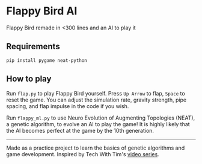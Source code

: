 # Flappy Bird AI
Flappy Bird remade in &lt;300 lines and an AI to play it

## Requirements

```pip install pygame neat-python```

## How to play

Run `flap.py` to play Flappy Bird yourself. Press `Up Arrow` to flap, `Space` to reset the game. You can adjust the simulation rate, gravity strength, pipe spacing, and flap impulse in the code if you wish.

Run `flappy_ml.py` to use Neuro Evolution of Augmenting Topologies (NEAT), a genetic algorithm, to evolve an AI to play the game! It is highly likely that the AI becomes perfect at the game by the 10th generation.

___

Made as a practice project to learn the basics of genetic algorithms and game development. Inspired by Tech With Tim's [video series](https://www.youtube.com/watch?v=OGHA-elMrxI).
